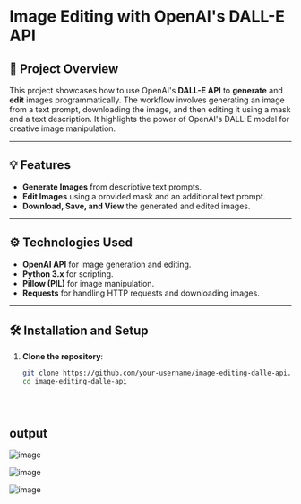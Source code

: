 # Image Editing with OpenAI's DALL-E API

## 🚀 **Project Overview**

This project showcases how to use OpenAI's **DALL-E API** to **generate** and **edit** images programmatically. The workflow involves generating an image from a text prompt, downloading the image, and then editing it using a mask and a text description. It highlights the power of OpenAI's DALL-E model for creative image manipulation.

---

## 💡 **Features**

- **Generate Images** from descriptive text prompts.
- **Edit Images** using a provided mask and an additional text prompt.
- **Download, Save, and View** the generated and edited images.

---

## ⚙️ **Technologies Used**

- **OpenAI API** for image generation and editing.
- **Python 3.x** for scripting.
- **Pillow (PIL)** for image manipulation.
- **Requests** for handling HTTP requests and downloading images.

---

## 🛠️ **Installation and Setup**

1. **Clone the repository**:
   ```bash
   git clone https://github.com/your-username/image-editing-dalle-api.git
   cd image-editing-dalle-api





##  **output**

![image](https://github.com/user-attachments/assets/7bce7370-38e0-444c-bb11-910919e8f035)


![image](https://github.com/user-attachments/assets/4a453be2-8d95-41db-93b5-9b971f89d52f)

![image](https://github.com/user-attachments/assets/00108db9-b647-470d-abfa-70cc1373e25e)





